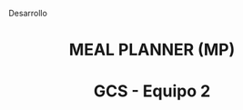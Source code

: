 Desarrollo  
# <h1 align="center"> MEAL PLANNER (MP)

# <h1 align="center">  GCS - Equipo 2
  

  




 



